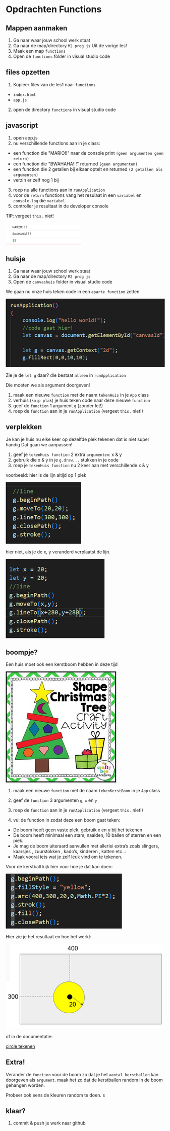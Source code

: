 # Opdrachten Functions

## Mappen aanmaken

1. Ga naar waar jouw school werk staat
2. Ga naar de map/directory `M2 prog js`
Uit de vorige les!
3. Maak een map `functions`
4. Open de `functions` folder in visual studio code


## files opzetten

1. Kopieer files van de les1 naar 
 `functions`

 * `index.html`
 * `app.js`

2. open de directory `functions` in visual studio code

## javascript 

1. open app.js
2. nu verschillende functions aan in je class:

* een function die "MARIO!!" naar de console print `(geen argumenten geen return)`
* een function die "BWAHAHA!!!" returned `(geen argumenten)`
* een function die 2 getallen bij elkaar optelt en returned `(2 getallen als argumenten)`
* verzin er zelf nog 1 bij

3. roep nu alle functions aan in `runApplication`
4. voor de `return` functions vang het resulaat in een `variabel` en `console.log` die `variabel`
5. controller je resultaat in de developer console

TIP: vergeet `this.` niet!


![](img/func/funcresult.PNG)


## huisje

1. Ga naar waar jouw school werk staat
2. Ga naar de map/directory `M2 prog js`
3. Open de `canvashuis` folder in visual studio code

We gaan nu onze huis teken code in een `aparte function` zetten

![](img/func/canvasg.PNG)

Zie je de `let g` daar? die bestaat `alleen` in `runApplication`

Die moeten we als argument doorgeven!

1. maak een nieuwe `function` met de naam `tekenHuis` in je `App` class
2. verhuis (`knip plak`) je huis teken code naar deze nieuwe `function`
3. geef de `function` 1 argument `g` (zonder let!)
4. roep de `function` aan in je `runApplication` (vergeet `this.` niet!)

## verplekken

Je kan je huis nu elke keer op dezelfde plek tekenen
dat is niet super handig
Dat gaan we aanpassen!

1. geef je `tekenHuis function` 2 extra `argumenten`: x & y
2. gebruik die x & y in je `g.draw...` stukken in je code
3. roep je `tekenHuis function` nu 2 keer aan met verschillende x & y

voorbeeld:
hier is de lijn altijd op 1 plek

![](img/func/linehard.PNG)

hier niet, als je de x, y veranderd verplaatst de lijn.

![](img/func/lineflex.PNG)

## boompje?

Een huis moet ook een kerstboom hebben in deze tijd

![](img/func/xmastree.jpg)

1. maak een nieuwe `function` met de naam `tekenKerstBoom` in je `App` class
2. geef de `function` 3 argumenten `g`, `x` en `y`
3. roep de `function` aan in je `runApplication` (vergeet `this.` niet!)

4. vul de function in zodat deze een boom gaat teken:

* De boom heeft geen vaste plek, gebruik x en y bij het tekenen 
* De boom heeft minimaal een stam, naalden, 10 ballen of sterren en een piek.
* Je mag de boom uiteraard aanvullen met allerlei extra’s zoals slingers, kaarsjes , zuurstokken , kado’s, kinderen , katten etc…
* Maak vooral iets wat je zelf leuk vind om te tekenen.


Voor de kerstball kijk hier voor hoe je dat kan doen:

![](img/func/drawcirclecode.PNG)

Hier zie je het resultaat en hoe het werkt:

![](img/func/drawcircleresult.PNG)

of in de documentatie:

[circle tekenen](https://www.w3schools.com/html/html5_canvas.asp)


## Extra!

Verander de `function` voor de boom zo dat je het `aantal kerstballen` kan doorgeven als `argument`. maak het zo dat de kerstballen random in de boom gehangen worden. 

Probeer ook eens de kleuren random te doen.
s
## klaar?


1. commit & push je werk naar github
